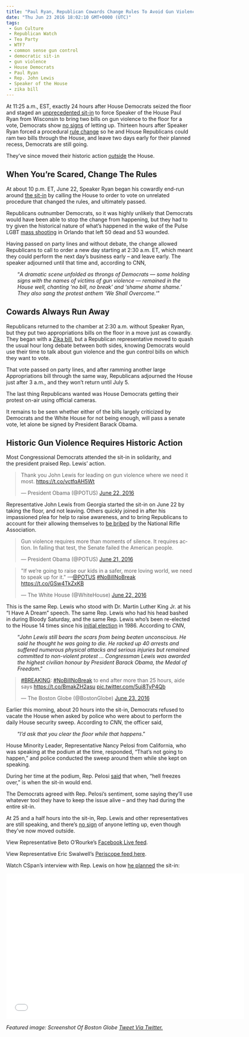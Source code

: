 ```yaml
---
title: "Paul Ryan, Republican Cowards Change Rules To Avoid Gun Violence Vote (VIDEO)"
date: "Thu Jun 23 2016 18:02:10 GMT+0000 (UTC)"
tags: 
 - Gun Culture
 - Republican Watch
 - Tea Party
 - WTF?
 - common sense gun control
 - democratic sit-in
 - gun violence
 - House Democrats
 - Paul Ryan
 - Rep. John Lewis
 - Speaker of the House
 - zika bill
---
```

<p><!-- Quick Adsense WordPress Plugin: http://quicksense.net/ --></p><p>At 11:25 a.m., EST, exactly 24&#xA0;hours after House Democrats seized the floor and&#xA0;staged an <a href="http://www.liberalamerica.org/2016/06/22/paul-ryan-tried-to-silence-house-democrats-gun-violence-sit-in-so-theyre-live-streaming-it/">unprecedented sit-in</a> to force Speaker of the House Paul Ryan from Wisconsin to bring two bills on gun violence to the floor for a vote, Democrats show <a href="https://www.washingtonpost.com/news/powerpost/wp/2016/06/22/democrats-stage-protest-on-house-floor-to-force-gun-control-votes/" onclick="__gaTracker(&apos;send&apos;, &apos;event&apos;, &apos;outbound-article&apos;, &apos;https://www.washingtonpost.com/news/powerpost/wp/2016/06/22/democrats-stage-protest-on-house-floor-to-force-gun-control-votes/&apos;, &apos;no signs&apos;);">no signs</a> of letting up. Thirteen&#xA0;hours after Speaker Ryan forced a procedural <a href="http://www.realclearpolitics.com/articles/2016/06/23/house_gop_thwarts_sit-in_with_zika_vote_recess_130986.html" onclick="__gaTracker(&apos;send&apos;, &apos;event&apos;, &apos;outbound-article&apos;, &apos;http://www.realclearpolitics.com/articles/2016/06/23/house_gop_thwarts_sit-in_with_zika_vote_recess_130986.html&apos;, &apos;rule change&apos;);">rule change</a>&#xA0;so he and House Republicans&#xA0;could ram two bills through the&#xA0;House, and leave two days early for their planned recess, Democrats are still going.</p><p>They&#x2019;ve since moved their historic action <a href="http://www.c-span.org/video/?411709-1/house-democrats-hold-rally-us-capitol" onclick="__gaTracker(&apos;send&apos;, &apos;event&apos;, &apos;outbound-article&apos;, &apos;http://www.c-span.org/video/?411709-1/house-democrats-hold-rally-us-capitol&apos;, &apos;outside&apos;);">outside</a> the House.</p><h2>When You&#x2019;re Scared, Change The Rules</h2><p>At about 10 p.m. ET, June 22, Speaker Ryan began his&#xA0;cowardly end-run around <a href="http://www.realclearpolitics.com/articles/2016/06/23/house_gop_thwarts_sit-in_with_zika_vote_recess_130986.html" onclick="__gaTracker(&apos;send&apos;, &apos;event&apos;, &apos;outbound-article&apos;, &apos;http://www.realclearpolitics.com/articles/2016/06/23/house_gop_thwarts_sit-in_with_zika_vote_recess_130986.html&apos;, &apos;the sit-in&apos;);">the sit-in</a> by calling the House to order to vote on unrelated procedure that changed the rules, and ultimately passed.</p><p>Republicans outnumber Democrats, so it was&#xA0;highly unlikely that&#xA0;Democrats would have been able to stop the change from happening, but they had to try given the historical nature of what&#x2019;s happened in the wake of the Pulse LGBT <a href="http://www.liberalamerica.org/2016/06/12/50-confirmed-dead-53-wounded-worst-mass-shooting-us-history/">mass shooting</a> in Orlando that left 50 dead and 53 wounded.</p><p>Having passed on party lines and without debate, the change&#xA0;allowed Republicans to call to order a new day starting at 2:30 a.m. ET, which meant they could perform the next day&#x2019;s business early &#x2013; and leave early. The speaker adjourned until that time and, according to CNN,</p><p style="padding-left: 30px;">&#x201C;<em>A dramatic scene unfolded as throngs of Democrats &#x2014; some holding signs with the names of victims of gun violence &#x2014; remained in the House well, chanting &#x2018;no bill, no break&#x2019; and &#x2018;shame shame shame.&#x2019; They also sang the protest anthem &#x2018;We Shall Overcome.</em>&#x2018;&#x201D;</p><h2>Cowards Always Run Away</h2><p>Republicans returned to the chamber at 2:30 a.m. without Speaker Ryan, but they put two appropriations bills on the floor in a move just as cowardly. They began with a <a href="http://www.c-span.org/video/?411693-1/ushouse-passes-zika-legislation" onclick="__gaTracker(&apos;send&apos;, &apos;event&apos;, &apos;outbound-article&apos;, &apos;http://www.c-span.org/video/?411693-1/ushouse-passes-zika-legislation&apos;, &apos;Zika bill&apos;);">Zika bill</a>, but a Republican representative moved to quash the usual hour long debate between both sides, knowing Democrats would use their time to talk about gun violence and the gun control bills on which they want to vote.</p><p>That vote&#xA0;passed on party lines, and after ramming another large Appropriations bill through the same way, Republicans adjourned the House just after 3 a.m., and they won&#x2019;t return until July 5.</p><p>The last thing Republicans wanted was House Democrats getting their protest on-air using official cameras.</p><p>It remains to be seen whether either of the bills largely criticized by Democrats and the White House for not being enough, will pass a&#xA0;senate vote, let alone be signed by President Barack Obama.</p><h2>Historic Gun Violence Requires Historic Action</h2><p>Most Congressional Democrats attended the sit-in in solidarity, and the&#xA0;president&#xA0;praised Rep. Lewis&#x2019; action.</p><blockquote class="twitter-tweet" data-width="500"><p lang="en" dir="ltr">Thank you John Lewis for leading on gun violence where we need it most. <a href="https://t.co/vctfqAH5Wt" onclick="__gaTracker(&apos;send&apos;, &apos;event&apos;, &apos;outbound-article&apos;, &apos;https://t.co/vctfqAH5Wt&apos;, &apos;https://t.co/vctfqAH5Wt&apos;);">https://t.co/vctfqAH5Wt</a></p>
<p>&#x2014; President Obama (@POTUS) <a href="https://twitter.com/POTUS/status/745674203286773761" onclick="__gaTracker(&apos;send&apos;, &apos;event&apos;, &apos;outbound-article&apos;, &apos;https://twitter.com/POTUS/status/745674203286773761&apos;, &apos;June 22, 2016&apos;);">June 22, 2016</a></p></blockquote><p><script async src="//platform.twitter.com/widgets.js" charset="utf-8"></script></p><p>Representative John Lewis from Georgia started the sit-in on June 22 by taking the floor, and not leaving. Others quickly joined in after his impassioned plea for help to&#xA0;raise awareness, and to bring Republicans to account for their allowing themselves to <a href="http://www.liberalamerica.org/2016/06/12/nra-bribed-45-senators-helped-cause-orlando-massacre/">be bribed</a> by the&#xA0;National Rifle Association.</p><blockquote class="twitter-tweet" data-width="500"><p lang="en" dir="ltr">Gun violence requires more than moments of silence. It requires action. In failing that test, the Senate failed the American people.</p>
<p>&#x2014; President Obama (@POTUS) <a href="https://twitter.com/POTUS/status/745272915780743168" onclick="__gaTracker(&apos;send&apos;, &apos;event&apos;, &apos;outbound-article&apos;, &apos;https://twitter.com/POTUS/status/745272915780743168&apos;, &apos;June 21, 2016&apos;);">June 21, 2016</a></p></blockquote><p><script async src="//platform.twitter.com/widgets.js" charset="utf-8"></script></p><blockquote class="twitter-tweet" data-width="500"><p lang="en" dir="ltr">&quot;If we&#x2019;re going to raise our kids in a safer, more loving world, we need to speak up for it.&quot; &#x2014;<a href="https://twitter.com/POTUS" onclick="__gaTracker(&apos;send&apos;, &apos;event&apos;, &apos;outbound-article&apos;, &apos;https://twitter.com/POTUS&apos;, &apos;@POTUS&apos;);">@POTUS</a> <a href="https://twitter.com/hashtag/NoBillNoBreak?src=hash" onclick="__gaTracker(&apos;send&apos;, &apos;event&apos;, &apos;outbound-article&apos;, &apos;https://twitter.com/hashtag/NoBillNoBreak?src=hash&apos;, &apos;#NoBillNoBreak&apos;);">#NoBillNoBreak</a> <a href="https://t.co/GSw4TkZxKB" onclick="__gaTracker(&apos;send&apos;, &apos;event&apos;, &apos;outbound-article&apos;, &apos;https://t.co/GSw4TkZxKB&apos;, &apos;https://t.co/GSw4TkZxKB&apos;);">https://t.co/GSw4TkZxKB</a></p>
<p>&#x2014; The White House (@WhiteHouse) <a href="https://twitter.com/WhiteHouse/status/745723479824097280" onclick="__gaTracker(&apos;send&apos;, &apos;event&apos;, &apos;outbound-article&apos;, &apos;https://twitter.com/WhiteHouse/status/745723479824097280&apos;, &apos;June 22, 2016&apos;);">June 22, 2016</a></p></blockquote><p><script async src="//platform.twitter.com/widgets.js" charset="utf-8"></script></p><p>This is the&#xA0;same Rep. Lewis who stood with Dr. Martin Luther King Jr. at his &#x201C;I Have A Dream&#x201D; speech. The same Rep. Lewis who had his head bashed in during Bloody Saturday, and the same Rep. Lewis who&#x2019;s been re-elected to the House 14 times since his <a href="http://edition.cnn.com/2016/06/22/politics/john-lewis-sit-in-gun-violence/" onclick="__gaTracker(&apos;send&apos;, &apos;event&apos;, &apos;outbound-article&apos;, &apos;http://edition.cnn.com/2016/06/22/politics/john-lewis-sit-in-gun-violence/&apos;, &apos;initial election&apos;);">initial election</a> in 1986. According to <em>CNN</em>,</p><p style="padding-left: 30px;">&#x201C;<em>John Lewis still bears the scars from being beaten unconscious. He said he thought he was going to die.&#xA0;He racked up 40 arrests and suffered numerous physical attacks and serious injuries but remained committed to non-violent protest &#x2026;&#xA0;Congressman Lewis was awarded the highest civilian honour by President Barack Obama, the Medal of Freedom</em>.&#x201D;</p><blockquote class="twitter-tweet" data-width="500"><p lang="en" dir="ltr"><a href="https://twitter.com/hashtag/BREAKING?src=hash" onclick="__gaTracker(&apos;send&apos;, &apos;event&apos;, &apos;outbound-article&apos;, &apos;https://twitter.com/hashtag/BREAKING?src=hash&apos;, &apos;#BREAKING&apos;);">#BREAKING</a>: <a href="https://twitter.com/hashtag/NoBillNoBreak?src=hash" onclick="__gaTracker(&apos;send&apos;, &apos;event&apos;, &apos;outbound-article&apos;, &apos;https://twitter.com/hashtag/NoBillNoBreak?src=hash&apos;, &apos;#NoBillNoBreak&apos;);">#NoBillNoBreak</a> to end after more than 25 hours, aide says <a href="https://t.co/BmakZH2asu" onclick="__gaTracker(&apos;send&apos;, &apos;event&apos;, &apos;outbound-article&apos;, &apos;https://t.co/BmakZH2asu&apos;, &apos;https://t.co/BmakZH2asu&apos;);">https://t.co/BmakZH2asu</a> <a href="https://t.co/5ui8TyP4Qb" onclick="__gaTracker(&apos;send&apos;, &apos;event&apos;, &apos;outbound-article&apos;, &apos;https://t.co/5ui8TyP4Qb&apos;, &apos;pic.twitter.com/5ui8TyP4Qb&apos;);">pic.twitter.com/5ui8TyP4Qb</a></p>
<p>&#x2014; The Boston Globe (@BostonGlobe) <a href="https://twitter.com/BostonGlobe/status/746028748802252800" onclick="__gaTracker(&apos;send&apos;, &apos;event&apos;, &apos;outbound-article&apos;, &apos;https://twitter.com/BostonGlobe/status/746028748802252800&apos;, &apos;June 23, 2016&apos;);">June 23, 2016</a></p></blockquote><p><script async src="//platform.twitter.com/widgets.js" charset="utf-8"></script></p><p>Earlier this morning, about 20 hours into the sit-in,&#xA0;Democrats refused to vacate the House&#xA0;when asked by police who were about to perform the daily House security sweep. According to <em>CNN</em>, the officer said,</p><p style="padding-left: 30px;">&#x201C;<em>I&#x2019;d ask that you clear the floor while that happens</em>.&#x201D;</p><p>House Minority Leader, Representative Nancy Pelosi from California, who was speaking at the podium at the time, responded, &#x201C;That&#x2019;s not going to happen,&#x201D; and police conducted the sweep around them while she kept on speaking.</p><p>During her time at the podium, Rep. Pelosi <a href="http://edition.cnn.com/2016/06/22/politics/john-lewis-sit-in-gun-violence/" onclick="__gaTracker(&apos;send&apos;, &apos;event&apos;, &apos;outbound-article&apos;, &apos;http://edition.cnn.com/2016/06/22/politics/john-lewis-sit-in-gun-violence/&apos;, &apos;said&apos;);">said</a> that when, &#x201C;hell freezes over,&#x201D; is when the sit-in would end.</p><p><!-- Quick Adsense WordPress Plugin: http://quicksense.net/ --></p><p>The Democrats agreed with Rep. Pelosi&#x2019;s sentiment, some saying they&#x2019;ll use whatever tool they have to keep the issue alive &#x2013; and they had during the entire sit-in.</p><p>At 25 and a half hours into the sit-in, Rep. Lewis and other representatives are still speaking, and there&#x2019;s <a href="http://www.c-span.org/video/?411697-1/house-democratic-sitin-gun-violence-enters-second-day&amp;live" onclick="__gaTracker(&apos;send&apos;, &apos;event&apos;, &apos;outbound-article&apos;, &apos;http://www.c-span.org/video/?411697-1/house-democratic-sitin-gun-violence-enters-second-day&amp;live&apos;, &apos;no sign&apos;);">no sign</a> of anyone letting up, even though they&#x2019;ve now moved outside.</p><p>View Representative Beto O&#x2019;Rourke&#x2019;s <a href="https://www.facebook.com/BetoORourkeTX16/videos/1188080154591169/" onclick="__gaTracker(&apos;send&apos;, &apos;event&apos;, &apos;outbound-article&apos;, &apos;https://www.facebook.com/BetoORourkeTX16/videos/1188080154591169/&apos;, &apos;Facebook Live feed&apos;);">Facebook Live feed</a>.</p><p>View Representative Eric Swalwell&#x2019;s <a href="https://www.periscope.tv/RepSwalwell/1MYGNBELmWnGw" onclick="__gaTracker(&apos;send&apos;, &apos;event&apos;, &apos;outbound-article&apos;, &apos;https://www.periscope.tv/RepSwalwell/1MYGNBELmWnGw&apos;, &apos;Periscope feed here&apos;);" target="_blank">Periscope feed here</a>.</p><p>Watch CSpan&#x2019;s interview with Rep. Lewis on how <a href="https://youtu.be/azorbHa3WYU" onclick="__gaTracker(&apos;send&apos;, &apos;event&apos;, &apos;outbound-article&apos;, &apos;https://youtu.be/azorbHa3WYU&apos;, &apos;he planned&apos;);">he planned</a> the sit-in:</p><p><span class="embed-youtube" style="text-align:center; display: block;"><iframe class="youtube-player" type="text/html" width="640" height="390" src="//www.youtube.com/embed/azorbHa3WYU?version=3&amp;rel=1&amp;fs=1&amp;autohide=2&amp;showsearch=0&amp;showinfo=1&amp;iv_load_policy=1&amp;wmode=transparent" allowfullscreen="true" style="border:0;"></iframe></span></p><p><em>Featured image: Screenshot Of Boston Globe <a href="https://twitter.com/BostonGlobe/status/746028748802252800" onclick="__gaTracker(&apos;send&apos;, &apos;event&apos;, &apos;outbound-article&apos;, &apos;https://twitter.com/BostonGlobe/status/746028748802252800&apos;, &apos;Tweet Via Twitter.&apos;);">Tweet Via Twitter.</a></em></p><div style="font-size:0px;height:0px;line-height:0px;margin:0;padding:0;clear:both"></div>